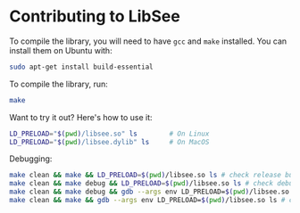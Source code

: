 # Contributing to LibSee

To compile the library, you will need to have `gcc` and `make` installed. You can install them on Ubuntu with:

```bash
sudo apt-get install build-essential
```

To compile the library, run:

```bash
make
```

Want to try it out? Here's how to use it:

```bash
LD_PRELOAD="$(pwd)/libsee.so" ls        # On Linux
LD_PRELOAD="$(pwd)/libsee.dylib" ls     # On MacOS
```

Debugging:

```bash
make clean && make && LD_PRELOAD=$(pwd)/libsee.so ls # check release build
make clean && make debug && LD_PRELOAD=$(pwd)/libsee.so ls # check debug build
make clean && make debug && gdb --args env LD_PRELOAD=$(pwd)/libsee.so ls # debug with gdb
make clean && make && gdb --args env LD_PRELOAD=$(pwd)/libsee.so ls # catch release-only bugs
```
